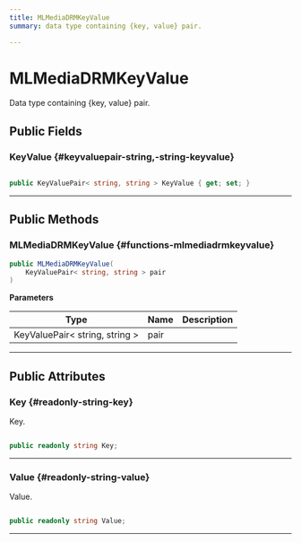 ```yaml
---
title: MLMediaDRMKeyValue
summary: data type containing {key, value} pair. 

---
```


# MLMediaDRMKeyValue




Data type containing {key, value} pair.   





## Public Fields

### KeyValue {#keyvaluepair-string,-string-keyvalue}

```csharp

public KeyValuePair< string, string > KeyValue { get; set; }

```






-----------

## Public Methods

###  MLMediaDRMKeyValue {#functions-mlmediadrmkeyvalue}

```csharp
public MLMediaDRMKeyValue(
    KeyValuePair< string, string > pair
)
```


**Parameters**

| Type | Name  | Description  | 
|--|--|--|
| KeyValuePair&lt; string, string &gt; |pair||






-----------

## Public Attributes

### Key {#readonly-string-key}

Key. 

```csharp

public readonly string Key;

```






-----------

### Value {#readonly-string-value}

Value. 

```csharp

public readonly string Value;

```






-----------



